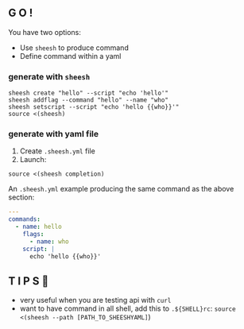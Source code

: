 

## G O !

You have two options:
* Use `sheesh` to produce command
* Define command within a yaml

### generate with `sheesh`

```shell
sheesh create "hello" --script "echo 'hello'"
sheesh addflag --command "hello" --name "who"
sheesh setscript --script "echo 'hello {{who}}'"
source <(sheesh)
```

### generate with yaml file

1. Create `.sheesh.yml` file
2. Launch:
```shell
source <(sheesh completion)
```

An `.sheesh.yml` example producing the same command as the above section:
```yaml
---
commands:
  - name: hello
    flags:
      - name: who
    script: |
      echo 'hello {{who}}'
```

## T I P S 🎩

* very useful when you are testing api with `curl`
* want to have command in all shell, add this to `.${SHELL}rc`: `source <(sheesh --path [PATH_TO_SHEESHYAML]`)
